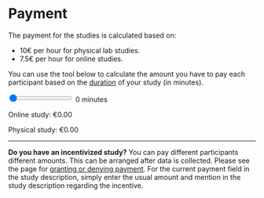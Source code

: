 
# Payment

The payment for the studies is calculated based on:

- 10€ per hour for physical lab studies.
- 7.5€ per hour for online studies. 

You can use the tool below to calculate the amount you have to pay each participant based on the [duration](duration) of your study (in minutes).

<div>
    <input type="range" id="timeSlider" name="timeSlider" min="0" max="120" value="0" oninput="updateAmount()">
    <span id="timeDisplay">0</span> minutes
</div>
<div>
    <p>Online study: <span id="onlineAmount">€0.00</span></p>
    <p>Physical study: <span id="physicalAmount">€0.00</span></p>
</div>

---

**Do you have an incentivized study?** You can pay different participants different amounts. This can be arranged after data is collected. Please see the page for [granting or denying payment](granting-or-denying-payment). For the current payment field in the study description, simply enter the usual amount and mention in the study description regarding the incentive.
